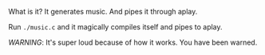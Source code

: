 What is it? It generates music. And pipes it through aplay.

Run `./music.c` and it magically compiles itself and pipes to aplay.

*WARNING*: It's super loud because of how it works. You have been warned.
